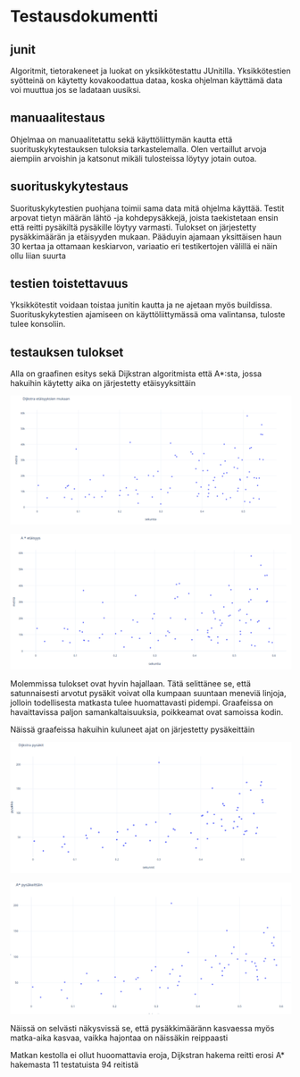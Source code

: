 # Testausdokumentti

## junit
Algoritmit, tietorakeneet ja luokat on yksikkötestattu JUnitilla.  Yksikkötestien syötteinä on käytetty kovakoodattua dataa, koska ohjelman käyttämä data voi muuttua jos se ladataan uusiksi. 

## manuaalitestaus
Ohjelmaa on manuaalitetattu sekä käyttöliittymän kautta että suorituskykytestauksen tuloksia tarkastelemalla. Olen vertaillut arvoja aiempiin arvoishin ja katsonut mikäli tulosteissa löytyy jotain outoa. 

## suorituskykytestaus
Suorituskykytestien puohjana toimii sama data mitä ohjelma käyttää. Testit arpovat tietyn määrän lähtö -ja kohdepysäkkejä, joista taekistetaan ensin että reitti pysäkiltä pysäkille löytyy varmasti. Tulokset on järjestetty pysäkkimäärän ja etäisyyden mukaan. Pääduyin ajamaan yksittäisen haun 30 kertaa ja ottamaan keskiarvon, variaatio eri testikertojen välillä ei näin ollu liian suurta

## testien toistettavuus
Yksikkötestit voidaan toistaa junitin kautta ja ne ajetaan myös buildissa. Suorituskykytestien ajamiseen on käyttöliittymässä oma valintansa, tuloste tulee konsoliin. 

## testauksen tulokset

Alla on graafinen esitys sekä Dijkstran algoritmista että A*:sta, jossa hakuihin käytetty aika on järjestetty etäisyyksittäin

![dijkstra etäisyyksittäin](https://github.com/KaroliinaM/reitinhaku_Mietola/blob/master/dokumentaatio/kuvat/dijkstra_etaisyys.png)

![A* etäisyyksittäin](https://github.com/KaroliinaM/reitinhaku_Mietola/blob/master/dokumentaatio/kuvat/astar_etaisyys.png)

Molemmissa tulokset ovat hyvin hajallaan. Tätä selittänee se, että satunnaisesti arvotut pysäkit voivat olla kumpaan suuntaan meneviä linjoja, jolloin todellisesta matkasta tulee huomattavasti pidempi. Graafeissa on havaittavissa paljon samankaltaisuuksia, poikkeamat ovat samoissa kodin.

Näissä graafeissa hakuihin kuluneet ajat on järjestetty pysäkeittäin

![dijkstra pysäkeittäin](https://github.com/KaroliinaM/reitinhaku_Mietola/blob/master/dokumentaatio/kuvat/dijkstra_pysakit.png)

![A* pysäkeittäin](https://github.com/KaroliinaM/reitinhaku_Mietola/blob/master/dokumentaatio/kuvat/astar_pysakit.png)

Näissä on selvästi näkysvissä se, että pysäkkimääränn kasvaessa myös matka-aika kasvaa, vaikka hajontaa on näissäkin reippaasti

Matkan kestolla ei ollut huoomattavia eroja, Dijkstran hakema reitti erosi A* hakemasta 11 testatuista 94 reitistä







